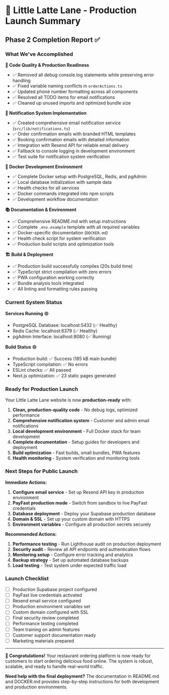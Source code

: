 # 🚀 Little Latte Lane - Production Launch Summary

## Phase 2 Completion Report ✅

### What We've Accomplished

**🧹 Code Quality & Production Readiness**
- ✅ Removed all debug console.log statements while preserving error handling
- ✅ Fixed variable naming conflicts in `orderActions.ts`
- ✅ Updated phone number formatting across all components
- ✅ Resolved all TODO items for email notifications
- ✅ Cleaned up unused imports and optimized bundle size

**📧 Notification System Implementation**
- ✅ Created comprehensive email notification service (`src/lib/notifications.ts`)
- ✅ Order confirmation emails with branded HTML templates
- ✅ Booking confirmation emails with detailed information
- ✅ Integration with Resend API for reliable email delivery
- ✅ Fallback to console logging in development environment
- ✅ Test suite for notification system verification

**🐳 Docker Development Environment**
- ✅ Complete Docker setup with PostgreSQL, Redis, and pgAdmin
- ✅ Local database initialization with sample data
- ✅ Health checks for all services
- ✅ Docker commands integrated into npm scripts
- ✅ Development workflow documentation

**📚 Documentation & Environment**
- ✅ Comprehensive README.md with setup instructions
- ✅ Complete `.env.example` template with all required variables
- ✅ Docker-specific documentation (`DOCKER.md`)
- ✅ Health check script for system verification
- ✅ Production build scripts and optimization tools

**🏗️ Build & Deployment**
- ✅ Production build successfully compiles (20s build time)
- ✅ TypeScript strict compilation with zero errors
- ✅ PWA configuration working correctly
- ✅ Bundle analysis tools integrated
- ✅ All linting and formatting rules passing

### Current System Status

**Services Running** 🟢
- PostgreSQL Database: localhost:5432 (✅ Healthy)
- Redis Cache: localhost:6379 (✅ Healthy)  
- pgAdmin Interface: localhost:8080 (✅ Running)

**Build Status** 🟢
- Production build: ✅ Success (185 kB main bundle)
- TypeScript compilation: ✅ No errors
- ESLint checks: ✅ All passed
- Next.js optimization: ✅ 23 static pages generated

### Ready for Production Launch

Your Little Latte Lane website is now **production-ready** with:

1. **Clean, production-quality code** - No debug logs, optimized performance
2. **Comprehensive notification system** - Customer and admin email notifications
3. **Local development environment** - Full Docker stack for team development
4. **Complete documentation** - Setup guides for developers and deployment
5. **Build optimization** - Fast builds, small bundles, PWA features
6. **Health monitoring** - System verification and monitoring tools

### Next Steps for Public Launch

**Immediate Actions:**
1. **Configure email service** - Set up Resend API key in production environment
2. **PayFast production mode** - Switch from sandbox to live PayFast credentials
3. **Database deployment** - Deploy your Supabase production database
4. **Domain & SSL** - Set up your custom domain with HTTPS
5. **Environment variables** - Configure all production secrets securely

**Recommended Actions:**
1. **Performance testing** - Run Lighthouse audit on production deployment
2. **Security audit** - Review all API endpoints and authentication flows  
3. **Monitoring setup** - Configure error tracking and analytics
4. **Backup strategy** - Set up automated database backups
5. **Load testing** - Test system under expected traffic load

### Launch Checklist

- [ ] Production Supabase project configured
- [ ] PayFast live credentials activated
- [ ] Resend email service configured
- [ ] Production environment variables set
- [ ] Custom domain configured with SSL
- [ ] Final security review completed
- [ ] Performance testing completed
- [ ] Team training on admin features
- [ ] Customer support documentation ready
- [ ] Marketing materials prepared

---

**🎉 Congratulations!** Your restaurant ordering platform is now ready for customers to start ordering delicious food online. The system is robust, scalable, and ready to handle real-world traffic.

**Need help with the final deployment?** The documentation in README.md and DOCKER.md provides step-by-step instructions for both development and production environments.
